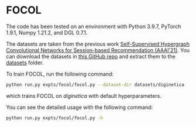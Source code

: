 # FOCOL

The code has been tested on an environment with Python 3.9.7, PyTorch 1.9.1, Numpy 1.21.2, and DGL 0.7.1.

The datasets are taken from the previous work [Self-Supervised Hypergraph Convolutional Networks for Session-based Recommendation (AAAI'21)](https://arxiv.org/abs/2012.06852). You can download the datasets in [this GitHub repo](https://github.com/xiaxin1998/DHCN/) and extract them to the [datasets](./datasets) folder.

To train FOCOL, run the following command:
```bash
python run.py expts/focol/focol.py --dataset-dir datasets/diginetica
```
which trains FOCOL on _diginetica_ with default hyperparameters.

You can see the detailed usage with the following command:
```bash
python run.py expts/focol/focol.py -h
```
